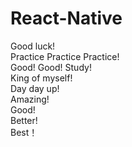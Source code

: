 # React-Native      
Good luck!  
Practice Practice Practice!    
Good! Good! Study!   
King of myself!   
Day day up!    
Amazing!  
Good!  
Better!  
Best！
